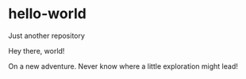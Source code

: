 # hello-world
Just another repository

Hey there, world!

On a new adventure. Never know where a little exploration might lead!
